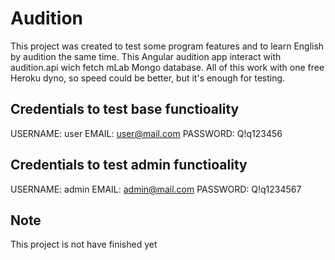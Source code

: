 # Audition

This project was created to test some program features and to learn English by audition the same time.
This Angular audition app interact with audition.api wich fetch mLab Mongo database.
All of this work with one free Heroku dyno, so speed could be better, but it's enough for testing.

## Credentials to test base functioality

USERNAME: user
EMAIL: user@mail.com
PASSWORD: Q!q123456

## Credentials to test admin functioality

USERNAME: admin
EMAIL: admin@mail.com
PASSWORD: Q!q1234567

## Note

This project is not have finished yet

